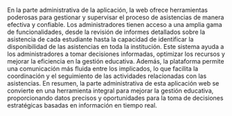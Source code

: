 En la parte administrativa de la aplicación, la web ofrece herramientas poderosas para gestionar y supervisar el proceso de asistencias de manera efectiva y confiable. Los administradores tienen acceso a una amplia gama de funcionalidades, desde la revisión de informes detallados sobre la asistencia de cada estudiante hasta la capacidad de identificar la disponibilidad de las asistencias en toda la institución. Este sistema ayuda a los administradores a tomar decisiones informadas, optimizar los recursos y mejorar la eficiencia en la gestión educativa. Además, la plataforma permite una comunicación más fluida entre los implicados, lo que facilita la coordinación y el seguimiento de las actividades relacionadas con las asistencias. En resumen, la parte administrativa de esta aplicación web se convierte en una herramienta integral para mejorar la gestión educativa, proporcionando datos precisos y oportunidades para la toma de decisiones estratégicas basadas en información en tiempo real.
